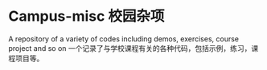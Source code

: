 # Campus-misc 校园杂项
A repository of a variety of codes including demos, exercises, course project and so on
一个记录了与学校课程有关的各种代码，包括示例，练习，课程项目等。
